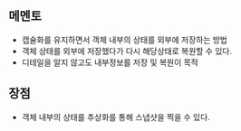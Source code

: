 메멘토
-
- 캡슐화를 유지하면서 객체 내부의 상태를 외부에 저장하는 방법
- 객체 상태를 외부에 저장했다가 다시 해당상태로 복원할 수 있다.
- 디테일을 알지 않고도 내부정보를 저장 및 복원이 목적

장점
-
- 객체 내부의 상태를 추상화를 통해 스냅샷을 찍을 수 있다.